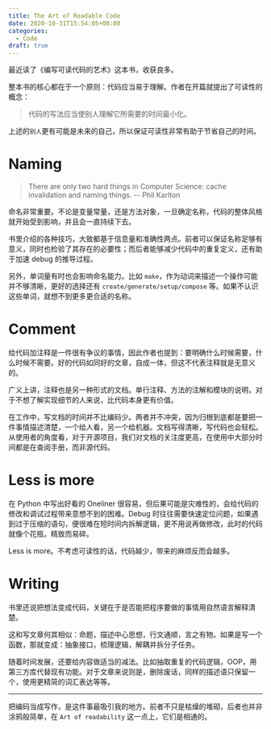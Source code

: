```yaml
---
title: The Art of Readable Code
date: 2020-10-31T15:54:05+08:00
categories:
  - Code
draft: true
---
```


最近读了《编写可读代码的艺术》这本书，收获良多。

整本书的核心都在于一个原则：代码应当易于理解。作者在开篇就提出了可读性的概念：

> 代码的写法应当使别人理解它所需要的时间最小化。

上述的`别人`更有可能是未来的自己，所以保证可读性非常有助于节省自己的时间。

# Naming

> There are only two hard things in Computer Science: cache invalidation and naming things. -- Phil Karlton

命名非常重要。不论是变量常量，还是方法对象，一旦确定名称，代码的整体风格就开始受到影响，并且会一直持续下去。

书里介绍的各种技巧，大致都基于信息量和准确性两点。前者可以保证名称足够有意义，同时也检验了其存在的必要性；而后者能够减少代码中的重复定义，还有助于加速 debug 的推导过程。

另外，单词量有时也会影响命名能力。比如 `make`，作为动词来描述一个操作可能并不够清晰，更好的选择还有 `create/generate/setup/compose` 等。如果不认识这些单词，就想不到更多更合适的名称。

# Comment

给代码加注释是一件很有争议的事情，因此作者也提到：要明确什么时候需要，什么时候不需要。好的代码如同好的文章，自成一体，但这不代表注释就是无意义的。

广义上讲，注释也是另一种形式的文档。单行注释、方法的注解和模块的说明，对于不想了解实现细节的人来说，比代码本身更有价值。

在工作中，写文档的时间并不比编码少。两者并不冲突，因为归根到底都是要把一件事情描述清楚，一个给人看，另一个给机器。文档写得清晰，写代码也会轻松。从使用者的角度看，对于开源项目，我们对文档的关注度更高，在使用中大部分时间都是在查阅手册，而非源代码。

# Less is more

在 Python 中写出好看的 Oneliner 很容易，但后果可能是灾难性的，会给代码的修改和调试过程带来意想不到的困难。Debug 时往往需要快速定位问题，如果遇到过于压缩的语句，便很难在短时间内拆解逻辑，更不用说再做修改，此时的代码就像个花瓶，精致而易碎。

Less is more。不考虑可读性的话，代码越少，带来的麻烦反而会越多。

# Writing

书里还说把想法变成代码，关键在于是否能把程序要做的事情用自然语言解释清楚。

这和写文章何其相似：命题，描述中心思想，行文通顺，言之有物。如果是写一个函数，那就变成：抽象接口，梳理逻辑，解耦并拆分子任务。

随着时间发展，还要给内容做适当的减法。比如抽取重复的代码逻辑，OOP，用第三方库代替现有功能。对于文章来说则是，删除废话，同样的描述语只保留一个，使用更精简的词汇表达等等。

---

把编码当成写作，是这件事最吸引我的地方。前者不只是枯燥的堆砌，后者也并非涂鸦般简单，在 `Art of readability` 这一点上，它们是相通的。
